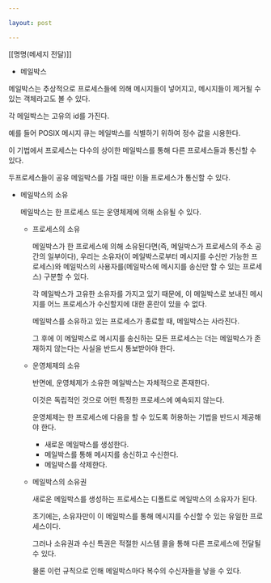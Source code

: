 ```yaml
---

layout: post

---
```


[[명명(메세지 전달)]]

- 메일박스
        
메일박스는 추상적으로 프로세스들에 의해 메시지들이 넣어지고, 메시지들이 제거될 수 있는 객체라고도 볼 수 있다.
        
각 메일박스는 고유의 id를 가진다.
        
예를 들어 POSIX 메시지 큐는 메일박스를 식별하기 위하여 정수 값을 시용한다.
        
이 기법에서 프로세스는 다수의 상이한 메일박스를 통해 다른 프로세스들과 통신할 수 있다.
        
두프로세스들이 공유 메일박스를 가질 때만 이들 프로세스가 통신할 수 있다.

- 메일박스의 소유
    
    메일박스는 한 프로세스 또는 운영체제에 의해 소유될 수 있다.
    
    - 프로세스의 소유
        
        메일박스가 한 프로세스에 의해 소유된다면(즉, 메일박스가 프로세스의 주소 공간의 일부이다), 우리는 소유자(이 메일박스로부터 메시지를 수신만 가능한 프로세스)와 메일박스의 사용자를(메일박스에 메시지를 송신만 할 수 있는 프로세스) 구분할 수 있다.
        
        각 메일박스가 고유한 소유자를 가지고 있기 때문에, 이 메일박스로 보내진 메시지를 어느 프로세스가 수신할지에 대한 혼란이 있을 수 없다.
        
        메일박스를 소유하고 있는 프로세스가 종료할 때, 메일박스는 사라진다.
        
        그 후에 이 메일박스로 메시지를 송신하는 모든 프로세스는 더는 메일박스가 존재하지 않는다는 사실을 반드시 통보받아야 한다.
        
    - 운영체제의 소유
        
        반면에, 운영체제가 소유한 메일박스는 자체적으로 존재한다.
        
        이것은 독립적인 것으로 어떤 특정한 프로세스에 예속되지 않는다.
        
        운영체제는 한 프로세스에 다음을 할 수 있도록 허용하는 기법을 반드시 제공해야 한다.
        
        - 새로운 메일박스를 생성한다.
        - 메일박스를 통해 메시지를 송신하고 수신한다.
        - 메일박스를 삭제한다.
    - 메일박스의 소유권
        
        새로운 메일박스를 생성하는 프로세스는 디폴트로 메일박스의 소유자가 된다.
        
        초기에는, 소유자만이 이 메일박스를 통해 메시지를 수신할 수 있는 유일한 프로세스이다.
        
        그러나 소유권과 수신 특권은 적절한 시스템 콜을 통해 다른 프로세스에 전달될 수 있다.
        
        물론 이런 규칙으로 인해 메일박스마다 복수의 수신자들을 낳을 수 있다.
        
